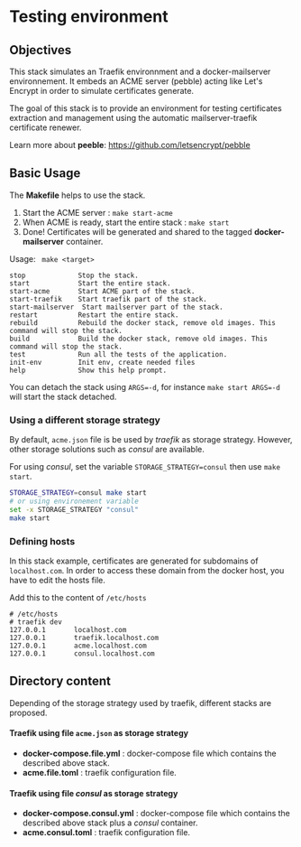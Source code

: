 # Testing environment

## Objectives

This stack simulates an Traefik environnment and a docker-mailserver environnement. It embeds an ACME server (pebble) acting like Let's Encrypt
in order to simulate certificates generate.

The goal of this stack is to provide an environment for testing certificates extraction and management using the automatic mailserver-traefik certificate renewer.

Learn more about **peeble**: https://github.com/letsencrypt/pebble


## Basic Usage

The **Makefile** helps to use the stack.

1. Start the ACME server : `make start-acme`
1. When ACME is ready, start the entire stack : `make start`
1. Done! Certificates will be generated and shared to the tagged **docker-mailserver** container.

Usage: ` make <target>`
```
stop             Stop the stack.
start            Start the entire stack.
start-acme       Start ACME part of the stack.
start-traefik    Start traefik part of the stack.
start-mailserver  Start mailserver part of the stack.
restart          Restart the entire stack.
rebuild          Rebuild the docker stack, remove old images. This command will stop the stack.
build            Build the docker stack, remove old images. This command will stop the stack.
test             Run all the tests of the application.
init-env         Init env, create needed files
help             Show this help prompt.
```

You can detach the stack using `ARGS=-d`, for instance `make start ARGS=-d` will start the stack detached.

### Using a different storage strategy

By default, `acme.json` file is be used by _traefik_ as storage strategy. 
However, other storage solutions such as _consul_ are available.

For using _consul_, set the variable `STORAGE_STRATEGY=consul` then use `make start`.
```bash
STORAGE_STRATEGY=consul make start
# or using environement variable
set -x STORAGE_STRATEGY "consul"
make start
```

### Defining hosts
In this stack example, certificates are generated for subdomains of `localhost.com`.
In order to access these domain from the docker host, you have to edit the hosts file.

Add this to the content of `/etc/hosts`
```
# /etc/hosts
# traefik dev
127.0.0.1       localhost.com
127.0.0.1       traefik.localhost.com
127.0.0.1       acme.localhost.com
127.0.0.1       consul.localhost.com
```

## Directory content
Depending of the storage strategy used by traefik, different stacks are proposed.

#### Traefik using file `acme.json` as storage strategy
* **docker-compose.file.yml** : docker-compose file which contains the described above stack.
* **acme.file.toml** : traefik configuration file.

#### Traefik using file _consul_ as storage strategy
* **docker-compose.consul.yml** : docker-compose file which contains the described above stack plus a _consul_ container.
* **acme.consul.toml** : traefik configuration file.


